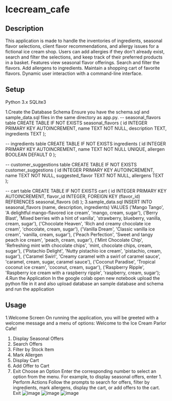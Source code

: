 # Icecream_cafe
## Description
This application is made to handle the inventories of ingredients, seasonal flavor selections, client flavor recommendations, and allergy issues for a fictional ice cream shop. Users can add allergies if they don't already exist, search and filter the selections, and keep track of their preferred products in a basket.
Features
    view seasonal flavor offerings.
    Search and filter the flavors.
    Add allergens to ingredients.
    Maintain a shopping cart of favorite flavors.
    Dynamic user interaction with a command-line interface.
## Setup
Python 3.x
SQLite3

1.Create the Database Schema
Ensure you have the schema.sql and sample_data.sql files in the same directory as app.py.
-- seasonal_flavors table
CREATE TABLE IF NOT EXISTS seasonal_flavors (
    id INTEGER PRIMARY KEY AUTOINCREMENT,
    name TEXT NOT NULL,
    description TEXT,
    ingredients TEXT
);

-- ingredients table
CREATE TABLE IF NOT EXISTS ingredients (
    id INTEGER PRIMARY KEY AUTOINCREMENT,
    name TEXT NOT NULL UNIQUE,
    allergen BOOLEAN DEFAULT 0
);

-- customer_suggestions table
CREATE TABLE IF NOT EXISTS customer_suggestions (
    id INTEGER PRIMARY KEY AUTOINCREMENT,
    name TEXT NOT NULL,
    suggested_flavor TEXT NOT NULL,
    allergens TEXT
);

-- cart table
CREATE TABLE IF NOT EXISTS cart (
    id INTEGER PRIMARY KEY AUTOINCREMENT,
    flavor_id INTEGER,
    FOREIGN KEY (flavor_id) REFERENCES seasonal_flavors (id)
);
3.sample_data.sql
INSERT INTO seasonal_flavors (name, description, ingredients) VALUES
('Mango Tango', 'A delightful mango-flavored ice cream', 'mango, cream, sugar'),
('Berry Blast', 'Mixed berries with a hint of vanilla', 'strawberry, blueberry, vanilla, cream, sugar'),
('Chocolate Heaven', 'Rich and creamy chocolate ice cream', 'chocolate, cream, sugar'),
('Vanilla Dream', 'Classic vanilla ice cream', 'vanilla, cream, sugar'),
('Peach Perfection', 'Sweet and tangy peach ice cream', 'peach, cream, sugar'),
('Mint Chocolate Chip', 'Refreshing mint with chocolate chips', 'mint, chocolate chips, cream, sugar'),
('Pistachio Delight', 'Nutty pistachio ice cream', 'pistachio, cream, sugar'),
('Caramel Swirl', 'Creamy caramel with a swirl of caramel sauce', 'caramel, cream, sugar, caramel sauce'),
('Coconut Paradise', 'Tropical coconut ice cream', 'coconut, cream, sugar'),
('Raspberry Ripple', 'Raspberry ice cream with a raspberry ripple', 'raspberry, cream, sugar');
4.Run the Application
In the google colab open new notebook upload the python file in it and also upload database an sample database and schema
and run the application 
## Usage
1.Welcome Screen
On running the application, you will be greeted with a welcome message and a menu of options:
Welcome to the Ice Cream Parlor Cafe!

1. Display Seasonal Offers
2. Search Offers
3. Filter by Stock Item
4. Mark Allergen
5. Display Cart
6. Add Offer to Cart
7. Exit
Choose an Option
Enter the corresponding number to select an option from the menu. For example, to display seasonal offers, enter 1.
Perform Actions
Follow the prompts to search for offers, filter by ingredients, mark allergens, display the cart, or add offers to the cart.
Exit
![image](https://github.com/sakethchiluka/Icecream_cafe/assets/79203064/6bf3a17a-7ec8-47e7-a5ba-638793891ad6)
![image](https://github.com/sakethchiluka/Icecream_cafe/assets/79203064/b7cbcd07-2129-43b3-8b2d-01915b222cb9)
![image](https://github.com/sakethchiluka/Icecream_cafe/assets/79203064/5120a98b-4aee-468f-96d7-91fdc94d3fa5)






